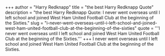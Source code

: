 +++
author = "Harry Redknapp"
title = "the best Harry Redknapp Quote"
description = "the best Harry Redknapp Quote: I never went overseas until I left school and joined West Ham United Football Club at the beginning of the Sixties."
slug = "i-never-went-overseas-until-i-left-school-and-joined-west-ham-united-football-club-at-the-beginning-of-the-sixties"
quote = '''I never went overseas until I left school and joined West Ham United Football Club at the beginning of the Sixties.'''
+++
I never went overseas until I left school and joined West Ham United Football Club at the beginning of the Sixties.
